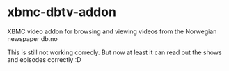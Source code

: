 xbmc-dbtv-addon
===============

XBMC video addon for browsing and viewing videos from the Norwegian newspaper db.no

This is still not working correcly. But now at least it can read out the shows and episodes correctly :D
